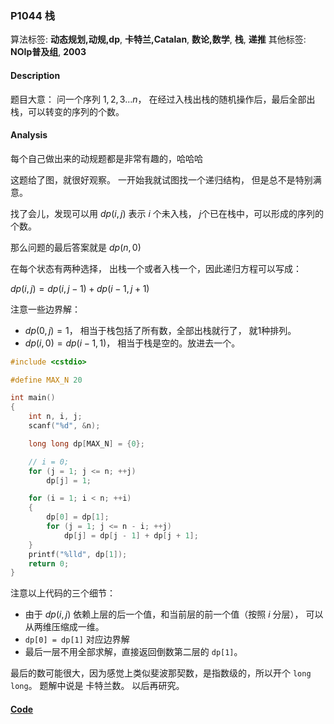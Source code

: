 ### P1044 栈

算法标签: **动态规划,动规,dp**, **卡特兰,Catalan**, **数论,数学**, **栈**, **递推**
其他标签: **NOIp普及组**, **2003**


#### Description

题目大意： 问一个序列  $1, 2, 3...n$， 在经过入栈出栈的随机操作后，最后全部出栈，可以转变的序列的个数。

#### Analysis

每个自己做出来的动规题都是非常有趣的，哈哈哈

这题给了图，就很好观察。 一开始我就试图找一个递归结构， 但是总不是特别满意。

找了会儿，发现可以用 $dp(i, j)$ 表示 $i$ 个未入栈， $j$个已在栈中，可以形成的序列的个数。

那么问题的最后答案就是 $dp(n, 0)$

在每个状态有两种选择， 出栈一个或者入栈一个，因此递归方程可以写成：

$dp(i, j) = dp(i, j - 1) + dp(i - 1, j + 1)$

注意一些边界解：

- $dp(0, j) = 1$， 相当于栈包括了所有数，全部出栈就行了， 就1种排列。
- $dp(i, 0) = dp(i - 1, 1)$， 相当于栈是空的。放进去一个。

```cpp
#include <cstdio>

#define MAX_N 20

int main()
{
    int n, i, j;
    scanf("%d", &n);

    long long dp[MAX_N] = {0};

    // i = 0;
    for (j = 1; j <= n; ++j)
        dp[j] = 1;

    for (i = 1; i < n; ++i)
    {
        dp[0] = dp[1];
        for (j = 1; j <= n - i; ++j)
            dp[j] = dp[j - 1] + dp[j + 1];
    }
    printf("%lld", dp[1]);
    return 0;
}
```

注意以上代码的三个细节：

- 由于 $dp(i, j)$ 依赖上层的后一个值，和当前层的前一个值（按照 $i$ 分层）， 可以从两维压缩成一维。
- `dp[0] = dp[1]` 对应边界解
- 最后一层不用全部求解，直接返回倒数第二层的 `dp[1]`。


最后的数可能很大，因为感觉上类似斐波那契数，是指数级的，所以开个 `long long`。 题解中说是 卡特兰数。 以后再研究。


#### [Code](../cpp/p1044.cpp) 

